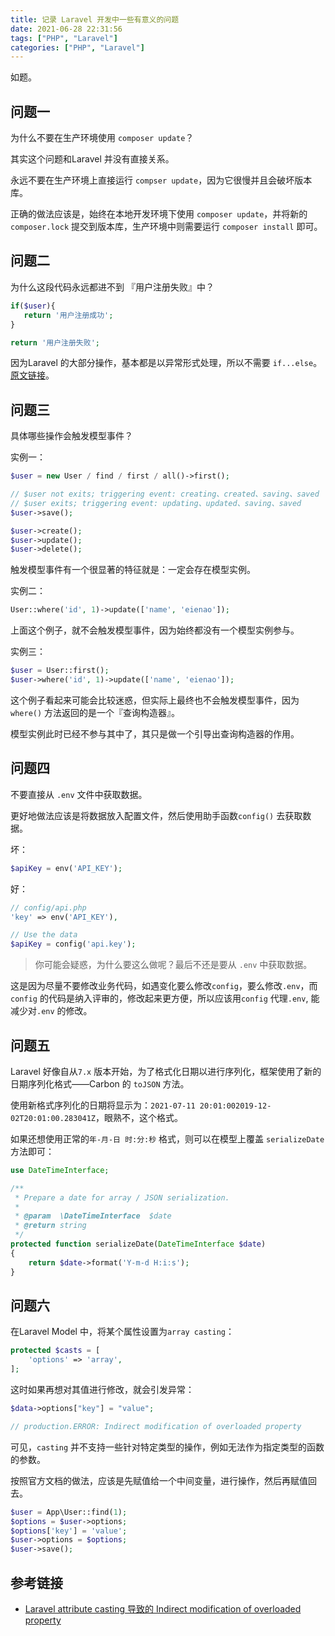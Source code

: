 ```yaml
---
title: 记录 Laravel 开发中一些有意义的问题
date: 2021-06-28 22:31:56
tags: ["PHP", "Laravel"]
categories: ["PHP", "Laravel"]
---
```


如题。

<!-- more -->

## 问题一
为什么不要在生产环境使用 `composer update`？

其实这个问题和Laravel 并没有直接关系。

永远不要在生产环境上直接运行 `compser update`，因为它很慢并且会破坏版本库。

正确的做法应该是，始终在本地开发环境下使用 `composer update`，并将新的`composer.lock` 提交到版本库，生产环境中则需要运行 `composer install` 即可。

## 问题二
为什么这段代码永远都进不到 『用户注册失败』中？
```php
if($user){
   return '用户注册成功';
}

return '用户注册失败';
```

因为Laravel 的大部分操作，基本都是以异常形式处理，所以不需要 `if...else`。[原文链接](https://learnku.com/articles/25947#reply84579)。

## 问题三
具体哪些操作会触发模型事件？

实例一：
```php
$user = new User / find / first / all()->first();

// $user not exits; triggering event: creating、created、saving、saved
// $user exits; triggering event: updating、updated、saving、saved
$user->save(); 

$user->create();
$user->update();
$user->delete();
```
触发模型事件有一个很显著的特征就是：一定会存在模型实例。

实例二：
```php
User::where('id', 1)->update(['name', 'eienao']); 
```
上面这个例子，就不会触发模型事件，因为始终都没有一个模型实例参与。

实例三：
```php
$user = User::first();
$user->where('id', 1)->update(['name', 'eienao']); 
```
这个例子看起来可能会比较迷惑，但实际上最终也不会触发模型事件，因为 `where()` 方法返回的是一个『查询构造器』。

模型实例此时已经不参与其中了，其只是做一个引导出查询构造器的作用。

## 问题四
不要直接从 `.env` 文件中获取数据。

更好地做法应该是将数据放入配置文件，然后使用助手函数`config()` 去获取数据。

坏：
```php
$apiKey = env('API_KEY');
```

好：
```php
// config/api.php
'key' => env('API_KEY'),

// Use the data
$apiKey = config('api.key');
```

> 你可能会疑惑，为什么要这么做呢？最后不还是要从 `.env` 中获取数据。 

这是因为尽量不要修改业务代码，如遇变化要么修改`config`，要么修改`.env`，而`config` 的代码是纳入评审的，修改起来更方便，所以应该用`config` 代理`.env`, 能减少对`.env` 的修改。

## 问题五
Laravel 好像自从`7.x` 版本开始，为了格式化日期以进行序列化，框架使用了新的日期序列化格式——Carbon 的 `toJSON` 方法。

使用新格式序列化的日期将显示为：`2021-07-11 20:01:002019-12-02T20:01:00.283041Z`，眼熟不，这个格式。

如果还想使用正常的`年-月-日 时:分:秒` 格式，则可以在模型上覆盖 `serializeDate` 方法即可：
```php
use DateTimeInterface;

/**
 * Prepare a date for array / JSON serialization.
 *
 * @param  \DateTimeInterface  $date
 * @return string
 */
protected function serializeDate(DateTimeInterface $date)
{
    return $date->format('Y-m-d H:i:s');
}
```

## 问题六

在Laravel Model 中，将某个属性设置为`array casting`：
```php
protected $casts = [
    'options' => 'array',
];
```

这时如果再想对其值进行修改，就会引发异常：
```php
$data->options["key"] = "value";

// production.ERROR: Indirect modification of overloaded property
```

可见，`casting` 并不支持一些针对特定类型的操作，例如无法作为指定类型的函数的参数。

按照官方文档的做法，应该是先赋值给一个中间变量，进行操作，然后再赋值回去。

```php
$user = App\User::find(1);
$options = $user->options;
$options['key'] = 'value';
$user->options = $options;
$user->save();
```

## 参考链接
* [Laravel attribute casting 导致的 Indirect modification of overloaded property](https://www.cnblogs.com/sgm4231/p/10194746.html)